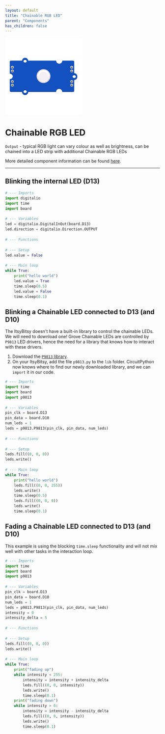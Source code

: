 ```yaml
---
layout: default
title: "Chainable RGB LED"
parent: "Components"
has_children: false
---
```


<img src="assets/Grove-Chainable-LED-2.0.png" alt="Chainable RGB LED" width="250"/>

# Chainable RGB LED
`Output` - typical RGB light can vary colour as well as brightness, can be chained into a LED strip with additional Chainable RGB LEDs

More detailed component information can be found [here](https://www.seeedstudio.com/Grove-Chainable-RGB-Led-V2-0.html).

---

## Blinking the internal LED (D13)
```python
# --- Imports
import digitalio
import time
import board

# --- Variables
led = digitalio.DigitalInOut(board.D13)
led.direction = digitalio.Direction.OUTPUT

# --- Functions

# --- Setup
led.value = False

# --- Main loop
while True:
    print("hello world")
    led.value = True
    time.sleep(0.5)
    led.value = False
    time.sleep(0.1)

```

## Blinking a Chainable LED connected to D13 (and D10)
The ItsyBitsy doesn't have a built-in library to control the chainable LEDs. We will need to download one! Grove Chainable LEDs are controlled by `P9813` LED drivers, hence the need for a library that knows how to interact with these drivers. 
1. Download the [`P9813` library](assets/p9813.py). 
2. On your ItsyBitsy, add the file `p9813.py` to the `lib` folder. CircuitPython now knows where to find our newly downloaded library, and we can `import` it in our code.

```python
# --- Imports
import time
import board
import p9813

# --- Variables
pin_clk = board.D13
pin_data = board.D10
num_leds = 1
leds = p9813.P9813(pin_clk, pin_data, num_leds)

# --- Functions

# --- Setup
leds.fill((0, 0, 0))
leds.write()

# --- Main loop
while True:
    print("hello world")
    leds.fill((0, 0, 255))
    leds.write()
    time.sleep(0.5)
    leds.fill((0, 0, 0))
    leds.write()
    time.sleep(0.1)
```

## Fading a Chainable LED connected to D13 (and D10)
This example is using the blocking `time.sleep` functionality and will not mix well with other tasks in the interaction loop.

```python
# --- Imports
import time
import board
import p9813

# --- Variables
pin_clk = board.D13
pin_data = board.D10
num_leds = 1
leds = p9813.P9813(pin_clk, pin_data, num_leds)
intensity = 0
intensity_delta = 5

# --- Functions

# --- Setup
leds.fill((0, 0, 0))
leds.write()

# --- Main loop
while True:
    print("fading up")
    while intensity < 255:
        intensity = intensity + intensity_delta
        leds.fill((0, 0, intensity))
        leds.write()
        time.sleep(0.1)
    print("fading down")
    while intensity > 0:
        intensity = intensity - intensity_delta
        leds.fill((0, 0, intensity))
        leds.write()
        time.sleep(0.1)
```
